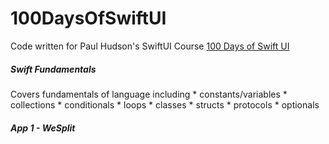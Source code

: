 # 100DaysOfSwiftUI
Code written for Paul Hudson's SwiftUI Course [100 Days of Swift UI](https://www.hackingwithswift.com/100/swiftui)
<h5>Swift Fundamentals</h5>
Covers fundamentals of language including
* constants/variables
* collections
* conditionals
* loops
* classes
* structs
* protocols
* optionals

<h5>App 1 - WeSplit</h5>
